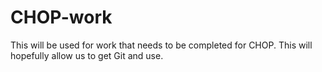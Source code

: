 # CHOP-work

This will be used for work that needs to be completed for CHOP. 
This will hopefully allow us to get Git and use.
